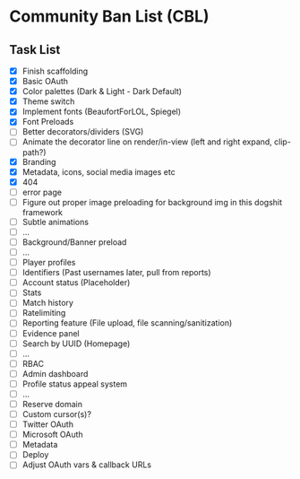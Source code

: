 # Community Ban List (CBL)

## Task List

- [x] Finish scaffolding
- [x] Basic OAuth
- [x] Color palettes (Dark & Light - Dark Default)
- [x] Theme switch
- [x] Implement fonts (BeaufortForLOL, Spiegel)
- [x] Font Preloads
- [ ] Better decorators/dividers (SVG)
- [ ] Animate the decorator line on render/in-view (left and right expand, clip-path?)
- [x] Branding
- [x] Metadata, icons, social media images etc
- [x] 404
- [ ] error page
- [ ] Figure out proper image preloading for background img in this dogshit framework
- [ ] Subtle animations
- [ ] ...
- [ ] Background/Banner preload
- [ ] ...
- [ ] Player profiles
- [ ] Identifiers (Past usernames later, pull from reports)
- [ ] Account status (Placeholder)
- [ ] Stats
- [ ] Match history
- [ ] Ratelimiting
- [ ] Reporting feature (File upload, file scanning/sanitization)
- [ ] Evidence panel
- [ ] Search by UUID (Homepage)
- [ ] ...
- [ ] RBAC
- [ ] Admin dashboard
- [ ] Profile status appeal system
- [ ] ...
- [ ] Reserve domain
- [ ] Custom cursor(s)?
- [ ] Twitter OAuth
- [ ] Microsoft OAuth
- [ ] Metadata
- [ ] Deploy
- [ ] Adjust OAuth vars & callback URLs
